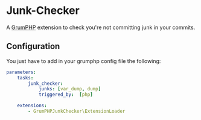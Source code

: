 Junk-Checker
============
A [GrumPHP](https://github.com/phpro/grumphp) extension to check you're not
committing junk in your commits.

Configuration
-------------
You just have to add in your grumphp config file the following:

```yaml
parameters:
    tasks:
        junk_checker:
            junks: [var_dump, dump]
            triggered_by:  [php]

    extensions:
        - GrumPHPJunkChecker\ExtensionLoader
```

